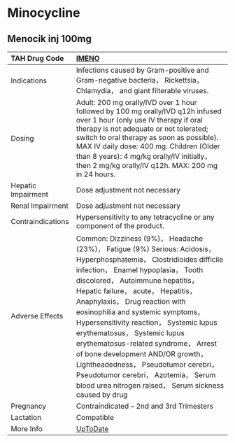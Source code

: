 # Minocycline

## Menocik inj 100mg

| TAH Drug Code      | [IMENO](https://www.tahsda.org.tw/drugs/hissearch.php?drug_code=IMENO)                                                                                                                                                                                                                                                                                                                                                                                                                                                                                                                                        |
|:-------------------|:--------------------------------------------------------------------------------------------------------------------------------------------------------------------------------------------------------------------------------------------------------------------------------------------------------------------------------------------------------------------------------------------------------------------------------------------------------------------------------------------------------------------------------------------------------------------------------------------------------------|
| Indications        | Infections caused by Gram-positive and Gram-negative bacteria， Rickettsia， Chlamydia， and giant filterable viruses.                                                                                                                                                                                                                                                                                                                                                                                                                                                                                        |
| Dosing             | Adult: 200 mg orally/IVD over 1 hour followed by 100 mg orally/IVD q12h infused over 1 hour (only use IV therapy if oral therapy is not adequate or not tolerated; switch to oral therapy as soon as possible). MAX IV daily dose: 400 mg. Children (Older than 8 years): 4 mg/kg orally/IV initially， then 2 mg/kg orally/IV q12h. MAX: 200 mg in 24 hours.                                                                                                                                                                                                                                                 |
| Hepatic Impairment | Dose adjustment not necessary                                                                                                                                                                                                                                                                                                                                                                                                                                                                                                                                                                                 |
| Renal Impairment   | Dose adjustment not necessary                                                                                                                                                                                                                                                                                                                                                                                                                                                                                                                                                                                 |
| Contraindications  | Hypersensitivity to any tetracycline or any component of the product.                                                                                                                                                                                                                                                                                                                                                                                                                                                                                                                                         |
| Adverse Effects    | Common: Dizziness (9%)， Headache (23%)， Fatigue (9%) Serious: Acidosis， Hyperphosphatemia， Clostridioides difficile infection， Enamel hypoplasia， Tooth discolored， Autoimmune hepatitis， Hepatic failure， acute， Hepatitis， Anaphylaxis， Drug reaction with eosinophilia and systemic symptoms， Hypersensitivity reaction， Systemic lupus erythematosus， Systemic lupus erythematosus-related syndrome， Arrest of bone development AND/OR growth， Lightheadedness， Pseudotumor cerebri， Pseudotumor cerebri， Azotemia， Serum blood urea nitrogen raised， Serum sickness caused by drug |
| Pregnancy          | Contraindicated – 2nd and 3rd Trimesters                                                                                                                                                                                                                                                                                                                                                                                                                                                                                                                                                                      |
| Lactation          | Compatible                                                                                                                                                                                                                                                                                                                                                                                                                                                                                                                                                                                                    |
| More Info          | [UpToDate](https://www.uptodate.com/contents/minocycline-drug-information)                                                                                                                                                                                                                                                                                                                                                                                                                                                                                                                                    |

